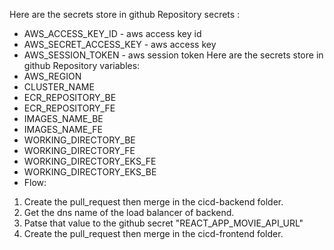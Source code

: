 Here are the secrets store in github Repository secrets :
+ AWS_ACCESS_KEY_ID - aws access key id
+ AWS_SECRET_ACCESS_KEY - aws access key
+ AWS_SESSION_TOKEN - aws session token
Here are the secrets store in github Repository variables: 
+ AWS_REGION
+ CLUSTER_NAME
+ ECR_REPOSITORY_BE
+ ECR_REPOSITORY_FE
+ IMAGES_NAME_BE
+ IMAGES_NAME_FE
+ WORKING_DIRECTORY_BE
+ WORKING_DIRECTORY_FE
+ WORKING_DIRECTORY_EKS_FE
+ WORKING_DIRECTORY_EKS_BE
+ Flow:
1. Create the pull_request then merge in the cicd-backend folder.
2. Get the dns name of the load balancer of backend.
3. Patse that value to the github secret "REACT_APP_MOVIE_API_URL"
4. Create the pull_request then merge in the cicd-frontend folder.